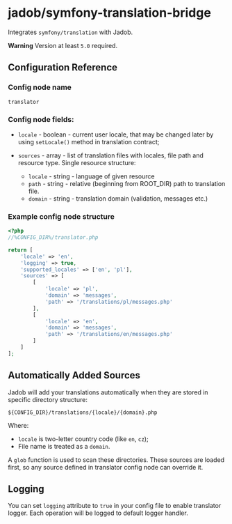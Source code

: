 # jadob/symfony-translation-bridge

Integrates ``symfony/translation``  with Jadob.

**Warning** Version at least `5.0` required.


## Configuration Reference

### Config node name
``translator``

### Config node fields:
- ``locale`` - boolean - current user locale, that may be changed later by using ``setLocale()`` method in translation contract;
- ``sources`` - array - list of translation files with locales, file path and resource type. 
  Single resource structure:
  
  - `locale` - string - language of given resource
  - `path`  - string - relative (beginning from ROOT_DIR) path to translation file.
  - `domain` - string - translation domain (validation, messages etc.)
  
  
### Example config node structure

```php
<?php 
//%CONFIG_DIR%/translator.php

return [
    'locale' => 'en',  
    'logging' => true,
    'supported_locales' => ['en', 'pl'],
    'sources' => [
        [
            'locale' => 'pl',
            'domain' => 'messages',
            'path' => '/translations/pl/messages.php'
        ],
        [
            'locale' => 'en',
            'domain' => 'messages',
            'path' => '/translations/en/messages.php'
        ]
    ]
];
```

## Automatically Added Sources

Jadob will add your translations automatically when they are stored in specific directory structure:

``${CONFIG_DIR}/translations/{locale}/{domain}.php``

Where:
- ``locale`` is two-letter country code (like `en`, `cz`);
- File name is treated as a ``domain``.

A ``glob`` function is used to scan these directories. These sources are loaded first, so any source defined in translator
config node can override it. 

## Logging

You can set ``logging`` attribute to `true` in your config file to enable translator logger. Each operation will be logged
to default logger handler.






